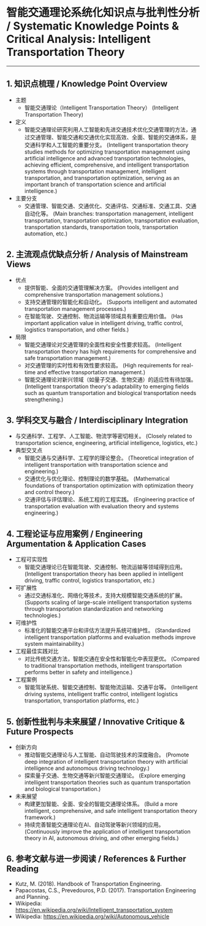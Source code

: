 # 智能交通理论系统化知识点与批判性分析 / Systematic Knowledge Points & Critical Analysis: Intelligent Transportation Theory

---

## 1. 知识点梳理 / Knowledge Point Overview

- 主题
    - 智能交通理论（Intelligent Transportation Theory）
      (Intelligent Transportation Theory)
- 定义
    - 智能交通理论研究利用人工智能和先进交通技术优化交通管理的方法，通过交通管理、智能交通和交通优化实现高效、全面、智能的交通体系，是交通科学和人工智能的重要分支。
      (Intelligent transportation theory studies methods for optimizing transportation management using artificial intelligence and advanced transportation technologies, achieving efficient, comprehensive, and intelligent transportation systems through transportation management, intelligent transportation, and transportation optimization, serving as an important branch of transportation science and artificial intelligence.)
- 主要分支
    - 交通管理、智能交通、交通优化、交通评估、交通标准、交通工具、交通自动化等。
      (Main branches: transportation management, intelligent transportation, transportation optimization, transportation evaluation, transportation standards, transportation tools, transportation automation, etc.)

## 2. 主流观点优缺点分析 / Analysis of Mainstream Views

- 优点
    - 提供智能、全面的交通管理解决方案。
      (Provides intelligent and comprehensive transportation management solutions.)
    - 支持交通管理的智能化和自动化。
      (Supports intelligent and automated transportation management processes.)
    - 在智能驾驶、交通控制、物流运输等领域具有重要应用价值。
      (Has important application value in intelligent driving, traffic control, logistics transportation, and other fields.)
- 局限
    - 智能交通理论对交通管理的全面性和安全性要求较高。
      (Intelligent transportation theory has high requirements for comprehensive and safe transportation management.)
    - 对交通管理的实时性和有效性要求较高。
      (High requirements for real-time and effective transportation management.)
    - 智能交通理论对新兴领域（如量子交通、生物交通）的适应性有待加强。
      (Intelligent transportation theory's adaptability to emerging fields such as quantum transportation and biological transportation needs strengthening.)

## 3. 学科交叉与融合 / Interdisciplinary Integration

- 与交通科学、工程学、人工智能、物流学等密切相关。
  (Closely related to transportation science, engineering, artificial intelligence, logistics, etc.)
- 典型交叉点
    - 智能交通与交通科学、工程学的理论整合。
      (Theoretical integration of intelligent transportation with transportation science and engineering.)
    - 交通优化与优化理论、控制理论的数学基础。
      (Mathematical foundations of transportation optimization with optimization theory and control theory.)
    - 交通评估与评估理论、系统工程的工程实践。
      (Engineering practice of transportation evaluation with evaluation theory and systems engineering.)

## 4. 工程论证与应用案例 / Engineering Argumentation & Application Cases

- 工程可实现性
    - 智能交通理论已在智能驾驶、交通控制、物流运输等领域得到应用。
      (Intelligent transportation theory has been applied in intelligent driving, traffic control, logistics transportation, etc.)
- 可扩展性
    - 通过交通标准化、网络化等技术，支持大规模智能交通系统的扩展。
      (Supports scaling of large-scale intelligent transportation systems through transportation standardization and networking technologies.)
- 可维护性
    - 标准化的智能交通平台和评估方法提升系统可维护性。
      (Standardized intelligent transportation platforms and evaluation methods improve system maintainability.)
- 工程最佳实践对比
    - 对比传统交通方法，智能交通在安全性和智能化中表现更优。
      (Compared to traditional transportation methods, intelligent transportation performs better in safety and intelligence.)
- 工程案例
    - 智能驾驶系统、智能交通控制、智能物流运输、交通平台等。
      (Intelligent driving systems, intelligent traffic control, intelligent logistics transportation, transportation platforms, etc.)

## 5. 创新性批判与未来展望 / Innovative Critique & Future Prospects

- 创新方向
    - 推动智能交通理论与人工智能、自动驾驶技术的深度融合。
      (Promote deep integration of intelligent transportation theory with artificial intelligence and autonomous driving technology.)
    - 探索量子交通、生物交通等新兴智能交通理论。
      (Explore emerging intelligent transportation theories such as quantum transportation and biological transportation.)
- 未来展望
    - 构建更加智能、全面、安全的智能交通理论体系。
      (Build a more intelligent, comprehensive, and safe intelligent transportation theory framework.)
    - 持续完善智能交通理论在AI、自动驾驶等新兴领域的应用。
      (Continuously improve the application of intelligent transportation theory in AI, autonomous driving, and other emerging fields.)

## 6. 参考文献与进一步阅读 / References & Further Reading

- Kutz, M. (2018). Handbook of Transportation Engineering.
- Papacostas, C.S., Prevedouros, P.D. (2017). Transportation Engineering and Planning.
- Wikipedia: <https://en.wikipedia.org/wiki/Intelligent_transportation_system>
- Wikipedia: <https://en.wikipedia.org/wiki/Autonomous_vehicle>
